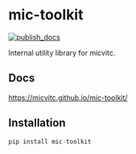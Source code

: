 # mic-toolkit

[![publish_docs](https://github.com/micvitc/mic-toolkit/actions/workflows/publish_docs.yaml/badge.svg)](https://github.com/micvitc/mic-toolkit/actions/workflows/publish_docs.yaml)

Internal utility library for micvitc.

## Docs

https://micvitc.github.io/mic-toolkit/

## Installation

``` py
pip install mic-toolkit
```